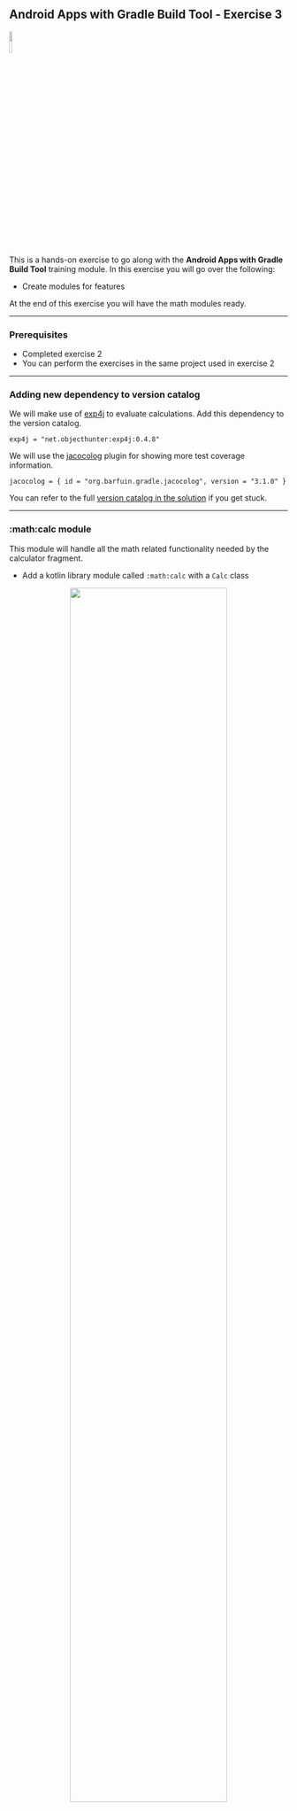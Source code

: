 ## Android Apps with Gradle Build Tool - Exercise 3

<p align="left">
<img width="10%" height="10%" src="https://user-images.githubusercontent.com/120980/174325546-8558160b-7f16-42cb-af0f-511849f22ebc.png">
</p>

This is a hands-on exercise to go along with the
**Android Apps with Gradle Build Tool** training module. In this exercise
you will go over the following:

* Create modules for features

At the end of this exercise you will have the math modules ready.

---
### Prerequisites

* Completed exercise 2
* You can perform the exercises in the same project used in exercise 2

---
### Adding new dependency to version catalog

We will make use of [exp4j](https://en.wikipedia.org/wiki/Exp4j) to
evaluate calculations. Add this dependency to the version catalog.

```text
exp4j = "net.objecthunter:exp4j:0.4.8"
```

We will use the [jacocolog](https://plugins.gradle.org/plugin/org.barfuin.gradle.jacocolog)
plugin for showing more test coverage information.

```text
jacocolog = { id = "org.barfuin.gradle.jacocolog", version = "3.1.0" }
```

You can refer to the full
[version catalog in the solution](solution/gradle/libs.versions.toml)
if you get stuck.

---
### :math:calc module

This module will handle all the math related functionality needed by
the calculator fragment.

* Add a kotlin library module called `:math:calc` with a `Calc` class

<p align="center">
<img width="75%" height="75%" src="https://user-images.githubusercontent.com/120980/220796992-7799b7bf-97fd-4bd6-a798-eb63ca7374e1.png">
</p>

* Update the contents of the [build.gradle.kts](solution/math/calc/build.gradle.kts) to include `exp4j` dependency, java toolchain and test coverage configuration

```kotlin
plugins {
    id("java-library")
    id("org.jetbrains.kotlin.jvm")
    id("jacoco")
    alias(libs.plugins.jacocolog)
}

java {
    toolchain {
        languageVersion.set(JavaLanguageVersion.of(11))
    }
}

dependencies {
    implementation(libs.exp4j)

    testImplementation(kotlin("test"))
}

tasks.named<JacocoReport>("jacocoTestReport") {
    dependsOn(tasks.named("test"))
    reports {
        xml.required.set(true)
    }
}
tasks.named<JacocoCoverageVerification>("jacocoTestCoverageVerification") {
    violationRules {
        rule {
            limit {
                counter = "LINE"
                value = "COVEREDRATIO"
                minimum = "0.5".toBigDecimal()
            }
        }
    }
}
tasks.named("check") {
    dependsOn("jacocoTestCoverageVerification")
}
tasks.named("check") {
    dependsOn("jacocoTestReport")
}
```

* Add code for [Calc.kt](solution/math/calc/src/main/java/com/gradle/lab/calc/Calc.kt)

```kotlin
package com.gradle.lab.calc

import net.objecthunter.exp4j.Expression
import net.objecthunter.exp4j.ExpressionBuilder
import java.util.regex.Pattern

object Calc {

    private const val ZERO_STRING = "0+"
    private val ZERO_PATTERN = Pattern.compile(ZERO_STRING)

    fun isZeroString(str: String?): Boolean {
        if (str == null) {
            return false
        }

        val matcher = ZERO_PATTERN.matcher(str.trim())

        return matcher.matches()
    }

    fun evalExpression(expressionStr: String?): String? {
        return try {
            val expression: Expression = ExpressionBuilder(expressionStr).build()
            var result = expression.evaluate().toString()

            // Remove trailing .0 if its there.
            if (result.endsWith(".0")) {
                result = result.substring(0, result.length - 2)
            }

            result
        } catch (ex: Exception) {
            null
        }
    }
}
```

* Add code for [CalcTest.kt](solution/math/calc/src/test/java/com/gradle/lab/calc/CalcTest.kt)

```kotlin
package com.gradle.lab.calc

import com.gradle.lab.calc.Calc.evalExpression
import com.gradle.lab.calc.Calc.isZeroString

import kotlin.test.Test
import kotlin.test.assertEquals
import kotlin.test.assertFalse
import kotlin.test.assertNull
import kotlin.test.assertTrue

class CalcTest {

    @Test
    fun zerostring_null() {
        assertFalse(isZeroString(null), "null should return false")
    }

    @Test
    fun zerostring_zeros() {
        assertTrue(isZeroString("0000"), "0000 should return true")
        assertTrue(isZeroString("  0000  "), "0000 with whitespace should return true")
    }

    @Test
    fun zerostring_other() {
        assertFalse(isZeroString("0000."), "other text should return false")
        assertFalse(isZeroString("5+0"), "other text should return false")
    }

    @Test
    fun eval_good() {
        assertEquals("5", evalExpression("2+3"))
        assertEquals("2", evalExpression("5-3"))
        assertEquals("6", evalExpression("2*3"))
        assertEquals("3", evalExpression("9/3"))
        assertNull(evalExpression("2+3*"), "invalid input")
    }
}
```

---
### :math:game module

This module will handle all the math related functionality needed by
the game fragment.

* Add a kotlin library module called `:math:game` with a `Game` class
* Update the contents of the [build.gradle.kts](solution/math/game/build.gradle.kts) to include java toolchain and test coverage configuration

```kotlin
plugins {
    id("java-library")
    id("org.jetbrains.kotlin.jvm")
    id("jacoco")
    alias(libs.plugins.jacocolog)
}

java {
    toolchain {
        languageVersion.set(JavaLanguageVersion.of(11))
    }
}

dependencies {
    testImplementation(kotlin("test"))
}

tasks.named<JacocoReport>("jacocoTestReport") {
    dependsOn(tasks.named("test"))
    reports {
        xml.required.set(true)
    }
}
tasks.named<JacocoCoverageVerification>("jacocoTestCoverageVerification") {
    violationRules {
        rule {
            limit {
                counter = "LINE"
                value = "COVEREDRATIO"
                minimum = "0.5".toBigDecimal()
            }
        }
    }
}
tasks.named("check") {
    dependsOn("jacocoTestCoverageVerification")
}
tasks.named("check") {
    dependsOn("jacocoTestReport")
}
```

* Add code for [Game.kt](solution/math/game/src/main/java/com/gradle/lab/game/Game.kt)

```kotlin
package com.gradle.lab.game

import java.util.*

object Game {

    private val RANDOM = Random()

    fun generateNextQuestion(): String {
        val type = RANDOM.nextInt(3)

        val question = when (type) {
            0 -> generateAddQuestion()
            1 -> generateSubtractionQuestion()
            else -> generateMultiplyQuestion()
        }

        return question
    }

    /**
     * Generate an addition question with 2 numbers.
     */
    fun generateAddQuestion(): String {
        val firstNumber = RANDOM.nextInt(990) + 11
        val secondNumber = RANDOM.nextInt(990) + 11
        return "$firstNumber+$secondNumber"
    }

    /**
     * Generate a subtraction question with 2 numbers.
     */
    fun generateSubtractionQuestion(): String {
        val firstNumber = RANDOM.nextInt(950) + 51
        val secondNumber = RANDOM.nextInt(firstNumber - 20) + 11
        return "$firstNumber-$secondNumber"
    }

    /**
     * Generate a multiplication question with 2 numbers.
     */
    fun generateMultiplyQuestion(): String {
        val firstNumber = RANDOM.nextInt(27) + 4
        val secondNumber = RANDOM.nextInt(27) + 4
        return "$firstNumber*$secondNumber"
    }
}
```

* Add code for [GameTest.kt](solution/math/game/src/test/java/com/gradle/lab/game/GameTest.kt)

```kotlin
package com.gradle.lab.game

import java.util.regex.Pattern

import kotlin.test.Test
import kotlin.test.assertNotNull
import kotlin.test.assertTrue

class GameTest {

    @Test
    fun generateNextQuestion() {
        assertNotNull(Game.generateAddQuestion(), "should return question")
    }

    @Test
    fun generateAddQuestion() {
        val question = Game.generateAddQuestion()
        val regex = "[0-9]+\\+[0-9]+"
        val pattern = Pattern.compile(regex)
        val matcher = pattern.matcher(question)
        assertTrue(matcher.matches(), "should match regex")
    }

    @Test
    fun generateSubtractionQuestion() {
        val question = Game.generateSubtractionQuestion()
        val regex = "[0-9]+-[0-9]+"
        val pattern = Pattern.compile(regex)
        val matcher = pattern.matcher(question)
        assertTrue(matcher.matches(), "should match regex")
    }

    @Test
    fun generateMultiplyQuestion() {
        val question = Game.generateMultiplyQuestion()
        val regex = "[0-9]+\\*[0-9]+"
        val pattern = Pattern.compile(regex)
        val matcher = pattern.matcher(question)
        assertTrue(matcher.matches(), "should match regex")
    }
}
```

---
### Run Test Coverage Report

Run the task `jacocoTestReport` and observe the coverage output:

```bash
> Task :math:calc:jacocoLogTestCoverage
Test Coverage:
    - Class Coverage: 100%
    - Method Coverage: 100%
    - Branch Coverage: 75%
    - Line Coverage: 100%
    - Instruction Coverage: 100%
    - Complexity Coverage: 80%

> Task :math:game:jacocoLogTestCoverage
Test Coverage:
    - Class Coverage: 100%
    - Method Coverage: 80%
    - Branch Coverage: 0%
    - Line Coverage: 62.5%
    - Instruction Coverage: 77.6%
    - Complexity Coverage: 57.1%
```
